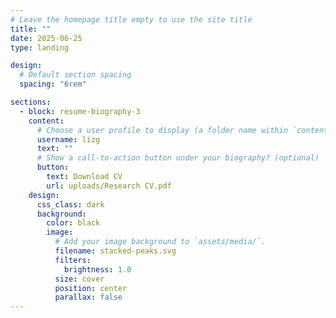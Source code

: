 ```yaml
---
# Leave the homepage title empty to use the site title
title: ""
date: 2025-06-25
type: landing

design:
  # Default section spacing
  spacing: "6rem"

sections:
  - block: resume-biography-3
    content:
      # Choose a user profile to display (a folder name within `content/authors/`)
      username: lizg
      text: ""
      # Show a call-to-action button under your biography? (optional)
      button:
        text: Download CV
        url: uploads/Research CV.pdf
    design:
      css_class: dark
      background: 
        color: black
        image:
          # Add your image background to `assets/media/`.
          filename: stacked-peaks.svg
          filters:
            brightness: 1.0
          size: cover
          position: center
          parallax: false
---
```

